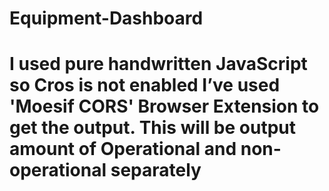 # Equipment-Dashboard
# I used pure handwritten JavaScript so Cros is not enabled I’ve used 'Moesif CORS' Browser Extension to get the output. This will be output amount of Operational and non-operational separately

